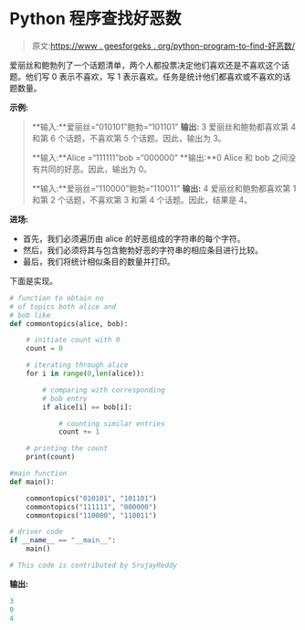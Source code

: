 # Python 程序查找好恶数

> 原文:[https://www . geesforgeks . org/python-program-to-find-好恶数/](https://www.geeksforgeeks.org/python-program-to-find-number-of-likes-and-dislikes/)

爱丽丝和鲍勃列了一个话题清单，两个人都投票决定他们喜欢还是不喜欢这个话题。他们写 0 表示不喜欢，写 1 表示喜欢。任务是统计他们都喜欢或不喜欢的话题数量。

**示例:**

> **输入:**爱丽丝=“010101”鲍勃=“101101”
> **输出:** 3
> 爱丽丝和鲍勃都喜欢第 4 和第 6 个话题，不喜欢第 5 个话题。因此，输出为 3。
> 
> **输入:**Alice =“111111”bob =“000000”
> **输出:**0
> Alice 和 bob 之间没有共同的好恶。因此，输出为 0。
> 
> **输入:**爱丽丝=“110000”鲍勃=“110011”
> **输出:** 4
> 爱丽丝和鲍勃都喜欢第 1 和第 2 个话题，不喜欢第 3 和第 4 个话题。因此，结果是 4。

**进场:**

*   首先，我们必须遍历由 alice 的好恶组成的字符串的每个字符。
*   然后，我们必须将其与包含鲍勃好恶的字符串的相应条目进行比较。
*   最后，我们将统计相似条目的数量并打印。

下面是实现。

```py
# function to obtain no 
# of topics both alice and 
# bob like 
def commontopics(alice, bob):

    # initiate count with 0
    count = 0

    # iterating through alice
    for i in range(0,len(alice)):

        # comparing with corresponding
        # bob entry
        if alice[i] == bob[i]:

            # counting similar entries
            count += 1 

    # printing the count         
    print(count) 

#main function 
def main():

    commontopics("010101", "101101")
    commontopics("111111", "000000")
    commontopics("110000", "110011")

# driver code
if __name__ == "__main__":
    main()

# This code is contributed by SrujayReddy
```

**输出:**

```py
3
0
4

```